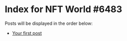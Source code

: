 # Index for NFT World #6483
Posts will be displayed in the order below:

- [Your first post](./001-first.md)

